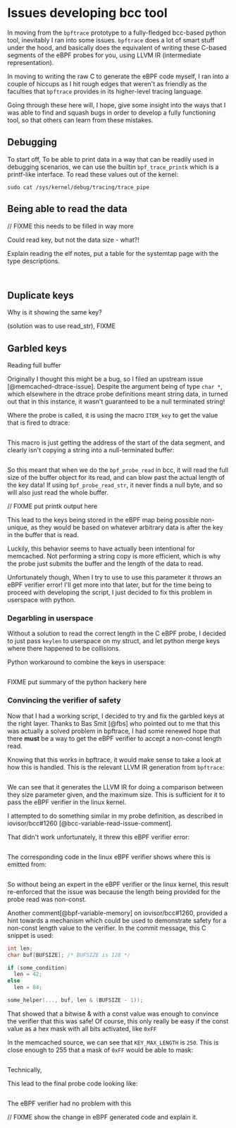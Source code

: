 # Issues developing bcc tool

In moving from the `bpftrace` prototype to a fully-fledged bcc-based python
tool, inevitably I ran into some issues. `bpftrace` does a lot of smart stuff
under the hood, and basically does the equivalent of writing these C-based
segments of the eBPF probes for you, using LLVM IR (intermediate
representation).

In moving to writing the raw C to generate the eBPF code myself, I ran into a
couple of hiccups as I hit rough edges that weren't as friendly as the
faculties that `bpftrace` provides in its higher-level tracing language.

Going through these here will, I hope, give some insight into the ways that I
was able to find and squash bugs in order to develop a fully functioning tool,
so that others can learn from these mistakes.

## Debugging

To start off, To be able to print data in a way that can be readily used in
debugging scenarios, we can use the builtin `bpf_trace_printk` which is a
printf-like interface. To read these values out of the kernel:

```
sudo cat /sys/kernel/debug/tracing/trace_pipe
```

## Being able to read the data

// FIXME this needs to be filled in way more

Could read key, but not the data size - what?!

Explain reading the elf notes, put a table for the systemtap page with the
type descriptions.

```{.gnuassembler include=src/elfnotes.txt startLine=104 endLine=108}
```

```{.gnuassembler include=src/elfnotes.txt startLine=24 endLine=28}
```


## Duplicate keys

Why is it showing the same key?

(solution was to use read_str), FIXME

## Garbled keys

Reading full buffer


Originally I thought this might be a bug, so I filed an upstream issue
[@memcached-dtrace-issue]. Despite the argument being of type `char *`, which
elsewhere in the dtrace probe definitions meant string data, in turned out that
in this instance, it wasn't guaranteed to be a null terminated string!

Where the probe is called, it is using the macro `ITEM_key` to get the value
that is fired to dtrace:

```{.c include=src/memcached/memcached.c startLine=1378 endLine=1378}
```

This macro is just getting the address of the start of the data segment, and
clearly isn't copying a string into a null-terminated buffer:

```{.c include=src/memcached/memcached.h startLine=116 endLine=116}
```

So this meant that when we do the `bpf_probe_read` in bcc, it will read the
full size of the buffer object for its read, and can blow past the actual
length of the key data! If using `bpf_probe_read_str`, it never finds a null
byte, and so will also just read the whole buffer.

// FIXME put printk output here

This lead to the keys being stored in the eBPF map being possible non-unique,
as they would be based on whatever arbitrary data is after the key in the
buffer that is read.

Luckily, this behavior seems to have actually been intentional for memcached.
Not performing a string copy is more efficient, which is why the probe just
submits the buffer and the length of the data to read.

Unfortunately though, When I try to use to use this parameter it throws an eBPF
verifier error! I'll get more into that later, but for the time being to
proceed with developing the script, I just decided to fix this problem in
userspace with python.

### Degarbling in userspace

Without a solution to read the correct length in the C eBPF probe, I decided to
just pass `keylen` to userspace on my struct, and let python merge keys where
there happened to be collisions.

Python workaround to combine the keys in userspace:

```python

```

FIXME put summary of the python hackery here

### Convincing the verifier of safety

Now that I had a working script, I decided to try and fix the garbled keys at
the right layer. Thanks to Bas Smit [@fbs] who pointed out to me that this was
actually a solved problem in bpftrace, I had some renewed hope that there
**must** be a way to get the eBPF verifier to accept a non-const length read.

Knowing that this works in bpftrace, it would make sense to take a look at how
this is handled. This is the relevant LLVM IR generation from `bpftrace`:

```{.cpp include=src/bpftrace/src/ast/codegen_llvm.cpp startLine=413 endLine=441}
```

We can see that it generates the LLVM IR for doing a comparison between they
size parameter given, and the maximum size. This is sufficient for it to pass
the eBPF verifier in the linux kernel.

I attempted to do something similar in my probe definition, as described in
iovisor/bcc#1260 [@bcc-variable-read-issue-comment].

That didn't work unfortunately, it threw this eBPF verifier error:

```{.gnuassembler include=src/ebpf-error.txt startLine=136 endLine=142}
```


The corresponding code in the linux eBPF verifier shows where this is emitted
from:

```{.c include=src/linux/kernel/bpf/verifier.c startLine=2933 endLine=2954}
```

So without being an expert in the eBPF verifier or the linux kernel, this
result re-enforced that the issue was because the length being provided for
the probe read was non-const.

Another comment[@bpf-variable-memory] on iovisor/bcc#1260, provided a hint
towards  a mechanism which could be used to demonstrate safety for a non-const
length value to the verifier. In the commit message, this C snippet is used:

```c
int len;
char buf[BUFSIZE]; /* BUFSIZE is 128 */

if (some_condition)
  len = 42;
else
  len = 84;

some_helper(..., buf, len & (BUFSIZE - 1));
```

That showed that a bitwise & with a const value was enough to convince the
verifier that this was safe! Of course, this only really be easy if the const
value as a hex mask with all bits activated, like `0xFF`

In the memcached source, we can see that `KEY_MAX_LENGTH` is `250`. This is
close enough to 255 that a mask of `0xFF` would be able to mask:

```{.c include=src/memcached/memcached.h startLine=39 endLine=40}
```

Technically, 

This lead to the final probe code looking like:

```{.c include=src/bcc/tools/mctop.py  startLine=130 endLine=130}
```

The eBPF verifier had no problem with this

// FIXME show the change in eBPF generated code and explain it.

